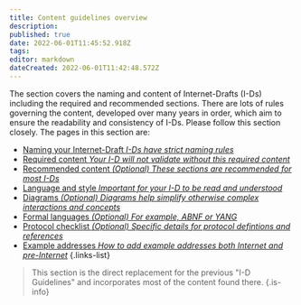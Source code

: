 ```yaml
---
title: Content guidelines overview
description: 
published: true
date: 2022-06-01T11:45:52.918Z
tags: 
editor: markdown
dateCreated: 2022-06-01T11:42:48.572Z
---
```


The section covers the naming and content of Internet-Drafts (I-Ds) including the required and recommended sections.  There are lots of rules governing the content, developed over many years in order, which aim to ensure the readability and consistency of I-Ds.  Please follow this section closely.  The pages in this section are:

- [Naming your Internet-Draft *I-Ds have strict naming rules*](/naming-your-internet-draft)
- [Required content *Your I-D will not validate without this required content*](/required-content)
- [Recommended content *(Optional) These sections are recommended for most I-Ds*](/recommended-content)
- [Language and style *Important for your I-D to be read and understood*](/language-and-style)
- [Diagrams *(Optional) Diagrams help simplify otherwise complex interactions and concepts*](/diagrams)
- [Formal languages  *(Optional) For example, ABNF or YANG*](/formal-languages)
- [Protocol checklist *(Optional) Specific details for protocol defintions and references*](/protocol-checklist)
- [Example addresses *How to add example addresses both Internet and pre-Internet*](/example-addresses)
{.links-list}

> This section is the direct replacement for the previous "I-D Guidelines" and incorporates most of the content found there.
{.is-info}